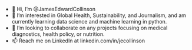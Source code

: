 - 👋 Hi, I’m @JamesEdwardCollinson
- 👀 I’m interested in Global Health, Sustainability, and Journalism, and am currently learning data science and machine learning in python.
- 💞️ I’m looking to collaborate on any projects focusing on medical diagnostics, health policy, or nutrition.
- 📫 Reach me on LinkedIn at linkedin.com/in/jecollinson

<!---
JamesEdwardCollinson/JamesEdwardCollinson is a ✨ special ✨ repository because its `README.md` (this file) appears on your GitHub profile.
You can click the Preview link to take a look at your changes.
--->
